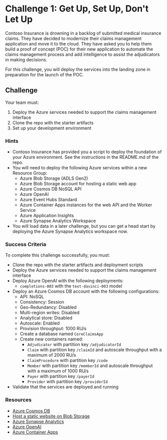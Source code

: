 # Challenge 1: Get Up, Set Up, Don't Let Up

Contoso Insurance is drowning in a backlog of submitted medical insurance claims. They have decided to modernize their claims management application and move it to the cloud. They have asked you to help them build a proof of concept (POC) for their new application to automate the claims management process and add intelligence to assist the adjudicators in making decisions.

For this challenge, you will deploy the services into the landing zone in preparation for the launch of the POC.

## Challenge

Your team must:

1. Deploy the Azure services needed to support the claims management interface
2. Clone the repo with the starter artifacts
3. Set up your development environment

### Hints

- Contoso Insurance has provided you a script to deploy the foundation of your Azure environment. See the instructions in the README.md of the repo.
- You will need to deploy the following Azure services within a new Resource Group:
  - Azure Blob Storage (ADLS Gen2)
  - Azure Blob Storage account for hosting a static web app
  - Azure Cosmos DB NoSQL API
  - Azure OpenAI
  - Azure Event Hubs Standard
  - Azure Container Apps instances for the web API and the Worker Service
  - Azure Application Insights
  - Azure Synapse Analytics Workspace
- You will load data in a later challenge, but you can get a head start by deploying the Azure Synapse Analytics workspace now.

### Success Criteria

To complete this challenge successfully, you must:

- Clone the repo with the starter artifacts and deployment scripts
- Deploy the Azure services needed to support the claims management interface
- Deploy Azure OpenAI with the following deployments:
  - `completions-003` with the `text-davinci-003` model
- Deploy an Azure Cosmos DB account with the following configurations:
  - API: NoSQL
  - Consistency: Session
  - Geo-Redundancy: Disabled
  - Multi-region writes: Disabled
  - Analytical store: Disabled
  - Autoscale: Enabled
  - Provision throughput: 1000 RU/s
  - Create a database named `CoreClaimsApp`
  - Create new containers named:
    - `Adjudicator` with partition key `/adjudicatorId`
    - `Claim` with partition key `/claimId` and autoscale throughput with a maximum of 2000 RU/s
    - `ClaimProcedure` with partition key `/code`
    - `Member` with partition key `/memberId` and autoscale throughput with a maximum of 1000 RU/s
    - `Payer` with partition key `/payerId`
    - `Provider` with partition key `/providerId`
- Validate that the services are deployed and running

### Resources

- [Azure Cosmos DB](https://learn.microsoft.com/azure/cosmos-db/)
- [Host a static website on Blob Storage](https://learn.microsoft.com/azure/storage/blobs/storage-blob-static-website-host)
- [Azure Synapse Analytics](https://learn.microsoft.com/azure/synapse-analytics/)
- [Azure OpenAI](https://learn.microsoft.com/azure/cognitive-services/openai/overview)
- [Azure Container Apps](https://learn.microsoft.com/azure/container-apps/overview)
